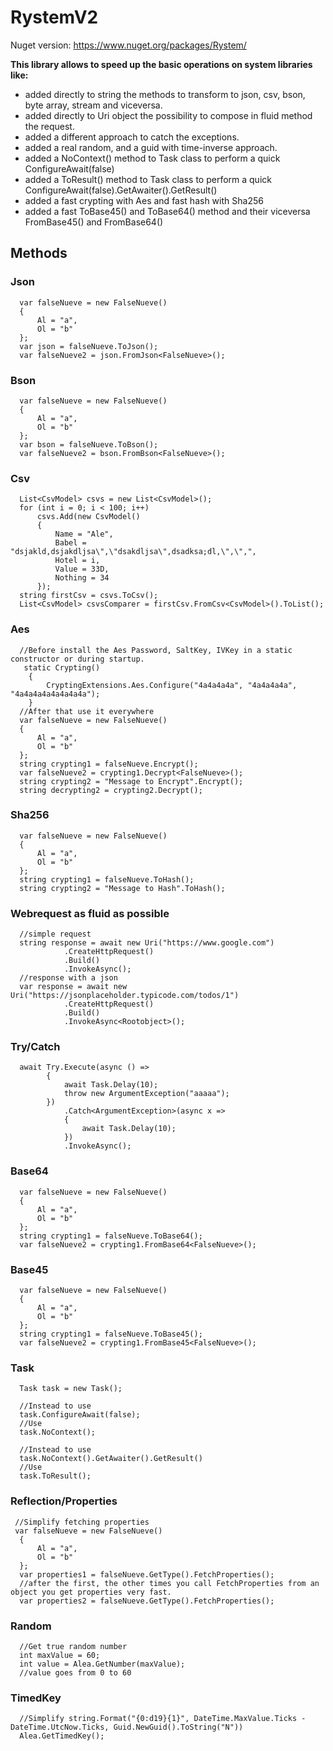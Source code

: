 # RystemV2

Nuget version: https://www.nuget.org/packages/Rystem/

**This library allows to speed up the basic operations on system libraries like:**
- added directly to string the methods to transform to json, csv, bson, byte array, stream and viceversa.
- added directly to Uri object the possibility to compose in fluid method the request.
- added a different approach to catch the exceptions.
- added a real random, and a guid with time-inverse approach.
- added a NoContext() method to Task class to perform a quick ConfigureAwait(false)
- added a ToResult() method to Task class to perform a quick ConfigureAwait(false).GetAwaiter().GetResult()
- added a fast crypting with Aes and fast hash with Sha256
- added a fast ToBase45() and ToBase64() method and their viceversa FromBase45() and FromBase64()

## Methods

### Json
      var falseNueve = new FalseNueve()
      {
          Al = "a",
          Ol = "b"
      };
      var json = falseNueve.ToJson();
      var falseNueve2 = json.FromJson<FalseNueve>();
 
### Bson
      var falseNueve = new FalseNueve()
      {
          Al = "a",
          Ol = "b"
      };
      var bson = falseNueve.ToBson();
      var falseNueve2 = bson.FromBson<FalseNueve>();
      
### Csv
      List<CsvModel> csvs = new List<CsvModel>();
      for (int i = 0; i < 100; i++)
          csvs.Add(new CsvModel()
          {
              Name = "Ale",
              Babel = "dsjakld,dsjakdljsa\",\"dsakdljsa\",dsadksa;dl,\",\",",
              Hotel = i,
              Value = 33D,
              Nothing = 34
          });
      string firstCsv = csvs.ToCsv();
      List<CsvModel> csvsComparer = firstCsv.FromCsv<CsvModel>().ToList();

### Aes
      //Before install the Aes Password, SaltKey, IVKey in a static constructor or during startup.
       static Crypting()
        {
            CryptingExtensions.Aes.Configure("4a4a4a4a", "4a4a4a4a", "4a4a4a4a4a4a4a4a");
        }
      //After that use it everywhere
      var falseNueve = new FalseNueve()
      {
          Al = "a",
          Ol = "b"
      };
      string crypting1 = falseNueve.Encrypt();
      var falseNueve2 = crypting1.Decrypt<FalseNueve>();
      string crypting2 = "Message to Encrypt".Encrypt();
      string decrypting2 = crypting2.Decrypt();
      
 ### Sha256
      var falseNueve = new FalseNueve()
      {
          Al = "a",
          Ol = "b"
      };
      string crypting1 = falseNueve.ToHash();
      string crypting2 = "Message to Hash".ToHash();
      
 ### Webrequest as fluid as possible
      //simple request
      string response = await new Uri("https://www.google.com")
                .CreateHttpRequest()
                .Build()
                .InvokeAsync();
      //response with a json
      var response = await new Uri("https://jsonplaceholder.typicode.com/todos/1")
                .CreateHttpRequest()
                .Build()
                .InvokeAsync<Rootobject>();
                
 ### Try/Catch
      await Try.Execute(async () =>
            {
                await Task.Delay(10);
                throw new ArgumentException("aaaaa");
            })
                .Catch<ArgumentException>(async x =>
                {
                    await Task.Delay(10);
                })
                .InvokeAsync();
                
### Base64
      var falseNueve = new FalseNueve()
      {
          Al = "a",
          Ol = "b"
      };
      string crypting1 = falseNueve.ToBase64();
      var falseNueve2 = crypting1.FromBase64<FalseNueve>();
      
### Base45
      var falseNueve = new FalseNueve()
      {
          Al = "a",
          Ol = "b"
      };
      string crypting1 = falseNueve.ToBase45();
      var falseNueve2 = crypting1.FromBase45<FalseNueve>();
      
### Task
      Task task = new Task();
      
      //Instead to use
      task.ConfigureAwait(false);
      //Use
      task.NoContext();
      
      //Instead to use
      task.NoContext().GetAwaiter().GetResult()
      //Use
      task.ToResult();
      
### Reflection/Properties
     //Simplify fetching properties
     var falseNueve = new FalseNueve()
      {
          Al = "a",
          Ol = "b"
      };
      var properties1 = falseNueve.GetType().FetchProperties();
      //after the first, the other times you call FetchProperties from an object you get properties very fast.
      var properties2 = falseNueve.GetType().FetchProperties();
     
### Random
      //Get true random number
      int maxValue = 60;
      int value = Alea.GetNumber(maxValue);
      //value goes from 0 to 60
      
### TimedKey
      //Simplify string.Format("{0:d19}{1}", DateTime.MaxValue.Ticks - DateTime.UtcNow.Ticks, Guid.NewGuid().ToString("N"))
      Alea.GetTimedKey();
      
      
